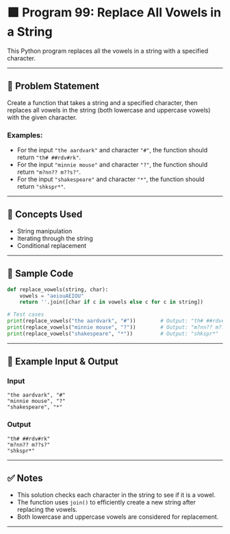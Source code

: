 
# 🟩 Program 99: Replace All Vowels in a String

This Python program replaces all the vowels in a string with a specified character.

---

## 📌 Problem Statement

Create a function that takes a string and a specified character, then replaces all vowels in the string (both lowercase and uppercase vowels) with the given character.

### Examples:

- For the input `"the aardvark"` and character `"#"`, the function should return `"th# ##rdv#rk"`.
- For the input `"minnie mouse"` and character `"?"`, the function should return `"m?nn?? m??s?"`.
- For the input `"shakespeare"` and character `"*"`, the function should return `"shkspr*"`.
  
---

## 🧠 Concepts Used

- String manipulation
- Iterating through the string
- Conditional replacement

---

## 🧪 Sample Code

```python
def replace_vowels(string, char):
    vowels = "aeiouAEIOU"
    return ''.join([char if c in vowels else c for c in string])

# Test cases
print(replace_vowels("the aardvark", "#"))        # Output: "th# ##rdv#rk"
print(replace_vowels("minnie mouse", "?"))        # Output: "m?nn?? m??s?"
print(replace_vowels("shakespeare", "*"))         # Output: "shkspr*"
```

---

## 🎯 Example Input & Output

### Input

```
"the aardvark", "#"
"minnie mouse", "?"
"shakespeare", "*"
```

### Output

```
"th# ##rdv#rk"
"m?nn?? m??s?"
"shkspr*"
```

---

## ✅ Notes

- This solution checks each character in the string to see if it is a vowel.
- The function uses `join()` to efficiently create a new string after replacing the vowels.
- Both lowercase and uppercase vowels are considered for replacement.

---
